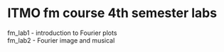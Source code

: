 # ITMO fm course 4th semester labs  
fm_lab1 - introduction to Fourier plots  
fm_lab2 - Fourier image and musical  
